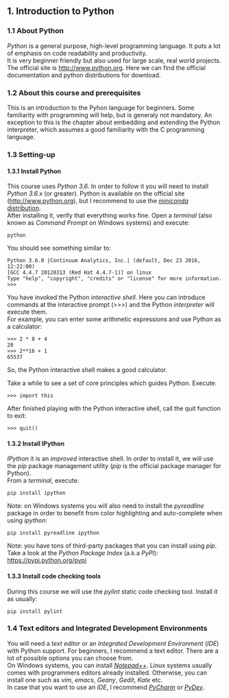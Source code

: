 ## 1. Introduction to Python

### 1.1 About Python
_Python_ is a general purpose, high-level programming language.
It puts a lot of emphasis on code readability and productivity.  
It is very beginner friendly but also used for large scale, real world projects.  
The official site is http://www.python.org. Here we can find the official documentation and python distributions for download.

### 1.2 About this course and prerequisites
This is an introduction to the Pyhon language for beginners.
Some familiarity with programming will help, but is generaly not mandatory. 
An exception to this is the chapter about embedding and extending the Python interpreter, which assumes a good familiarity with the C programming language.  

### 1.3 Setting-up
#### 1.3.1 Install Python
This course uses _Python 3.6_. 
In order to follow it you will need to install _Python 3.6.x_ (or greater).
Python is available on the official site (http://www.python.org), but I recommend to use the [_miniconda_ distribution](http://conda.pydata.org/miniconda.html).  
After installing it, verify that everything works fine. 
Open a _terminal_ (also known as _Command Prompt_ on Windows systems) and execute:

    python

You should see something similar to:

    Python 3.6.0 |Continuum Analytics, Inc.| (default, Dec 23 2016, 12:22:00)
    [GCC 4.4.7 20120313 (Red Hat 4.4.7-1)] on linux
    Type "help", "copyright", "credits" or "license" for more information.        
    >>>

You have invoked the Python _interactive shell_.
Here you can introduce commands at the interactive prompt (>>>) and the Python _interpreter_ will execute them.  
For example, you can enter some arithmetic expressions and use Python as a calculator:

    >>> 2 * 8 + 4
    20
    >>> 2**16 + 1
    65537

So, the Python interactive shell makes a good calculator.  

Take a while to see a set of core principles which guides Python. Execute:

    >>> import this

After finished playing with the Python interactive shell, call the quit function to exit:

    >>> quit()

#### 1.3.2 Install IPython
_IPython_ it is an _improved_ interactive shell.
In order to install it, we will use the _pip_ package management utility (_pip_ is the official package manager for Python).  
From a _terminal_, execute:

    pip install ipython

Note: on Windows systems you will also need to install the _pyreadline_ package in order to benefit from color highlighting and auto-complete when using _ipython_:

    pip install pyreadline ipython

Note: you have tons of third-party packages that you can install using _pip_. 
Take a look at the _Python Package Index_ (a.k.a _PyPI_): https://pypi.python.org/pypi 

#### 1.3.3 Install code checking tools
During this course we will use the _pylint_ static code checking tool. Install it as usually:

    pip install pylint

### 1.4 Text editors and Integrated Development Environments
You will need a _text editor_ or an _Integrated Development Environment_ (_IDE_) with Python support.
For beginners, I recommend a text editor. There are a lot of possible options you can choose from.  
On Windows systems, you can install [_Notepad++_](https://notepad-plus-plus.org/).
Linux systems usually comes with programmers editors already installed. Otherwise, you can install one such as _vim_, _emacs_, _Geany_, _Gedit_, _Kate_ etc.  
In case that you want to use an _IDE_, I recommend [_PyCharm_](https://www.jetbrains.com/pycharm/download/) or [_PyDev_](http://www.pydev.org/).

